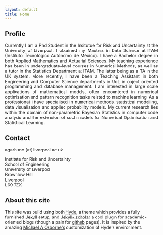 ```yaml
---
layout: default
title: Home
---
```


## Profile 

<div align="justify">

Currently I am a Phd Student in the Insitutue for Risk and Uncertainty at the
University of Liverpool. I obtained my Masters in Data Science at ITAM
(Instituto Tecnológico Autónomo de México). I have a Bachelor degree in both
Applied Mathematics and Actuarial Sciences. My teaching experience has been in
undergraduate-level courses in Numerical Methods, as well as a tutor in the
Statistic’s Department at ITAM. The latter being as a TA in the UK system. More
recently, I have been a Teaching Assistant in both Engineering and Computer
Science departments in UoL in object oriented programming and database
management. I am interested in large scale applications of mathematical models,
often encountered in numerical optimisation and pattern recognition tasks
related to machine learning. As a professional I have specialised in numerical
methods, statistical modelling, data visualisation and applied probability
models. My current research lies within the domain of non-parametric Bayesian
Statistics in computer code analysis and the extension of such models for
Numerical Optimisation and Statistical Learning.

</div>

## Contact

agarbuno [at] liverpool.ac.uk

Institute for Risk and Uncertainty  
School of Engineering  
University of Liverpool  
Brownlow Hill  
Liverpool  
L69 7ZX  

## About this site

This site was build using both [Hyde](https://github.com/poole/hyde), a theme
which provides a fully furnished [Jekyll]() setup, and [Jekyll-
scholar](https://github.com/inukshuk/jekyll-scholar) a cool plugin for
academic-oriented blogs (though a pain for [github](http://github.com)
pages). It is inspired by the amazing [Michael A
Osborne's](http://www.robots.ox.ac.uk/~mosb/) customization of Hyde's
environment.